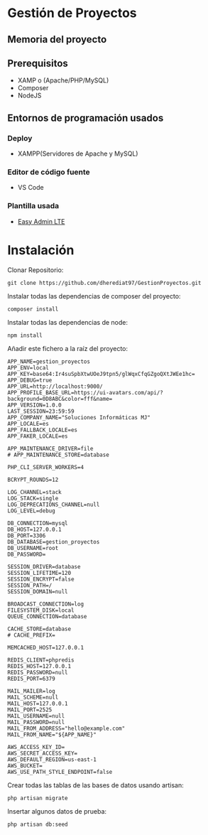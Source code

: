 # Gestión de Proyectos

## Memoria del proyecto



## Prerequisitos
- XAMP o (Apache/PHP/MySQL)
- Composer
- NodeJS


## Entornos de programación usados

### Deploy
- XAMPP(Servidores de Apache y MySQL)

### Editor de código fuente
- VS Code

### Plantilla usada
- [Easy Admin LTE](https://jeroennoten.github.io/Laravel-AdminLTE/)


# Instalación
Clonar Repositorio:
```
git clone https://github.com/dherediat97/GestionProyectos.git
```
Instalar todas las dependencias de composer del proyecto:
```
composer install
```
Instalar todas las dependencias de node:
```
npm install
```
Añadir este fichero a la raíz del proyecto:
```
APP_NAME=gestion_proyectos
APP_ENV=local
APP_KEY=base64:Ir4suSpbXtwUOeJ9tpn5/glWqxCfqGZgoQXtJWEe1hc=
APP_DEBUG=true
APP_URL=http://localhost:9000/
APP_PROFILE_BASE_URL=https://ui-avatars.com/api/?background=0D8ABC&color=fff&name=
APP_VERSION=1.0.0
LAST_SESSION=23:59:59
APP_COMPANY_NAME="Soluciones Informáticas MJ"
APP_LOCALE=es
APP_FALLBACK_LOCALE=es
APP_FAKER_LOCALE=es

APP_MAINTENANCE_DRIVER=file
# APP_MAINTENANCE_STORE=database

PHP_CLI_SERVER_WORKERS=4

BCRYPT_ROUNDS=12

LOG_CHANNEL=stack
LOG_STACK=single
LOG_DEPRECATIONS_CHANNEL=null
LOG_LEVEL=debug

DB_CONNECTION=mysql
DB_HOST=127.0.0.1
DB_PORT=3306
DB_DATABASE=gestion_proyectos
DB_USERNAME=root
DB_PASSWORD=

SESSION_DRIVER=database
SESSION_LIFETIME=120
SESSION_ENCRYPT=false
SESSION_PATH=/
SESSION_DOMAIN=null

BROADCAST_CONNECTION=log
FILESYSTEM_DISK=local
QUEUE_CONNECTION=database

CACHE_STORE=database
# CACHE_PREFIX=

MEMCACHED_HOST=127.0.0.1

REDIS_CLIENT=phpredis
REDIS_HOST=127.0.0.1
REDIS_PASSWORD=null
REDIS_PORT=6379

MAIL_MAILER=log
MAIL_SCHEME=null
MAIL_HOST=127.0.0.1
MAIL_PORT=2525
MAIL_USERNAME=null
MAIL_PASSWORD=null
MAIL_FROM_ADDRESS="hello@example.com"
MAIL_FROM_NAME="${APP_NAME}"

AWS_ACCESS_KEY_ID=
AWS_SECRET_ACCESS_KEY=
AWS_DEFAULT_REGION=us-east-1
AWS_BUCKET=
AWS_USE_PATH_STYLE_ENDPOINT=false

```
Crear todas las tablas de las bases de datos usando artisan:
```
php artisan migrate
```
Insertar algunos datos de prueba:
```
php artisan db:seed
```